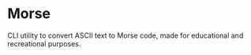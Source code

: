 # Morse

CLI utility to convert ASCII text to Morse code, made for educational and recreational purposes.